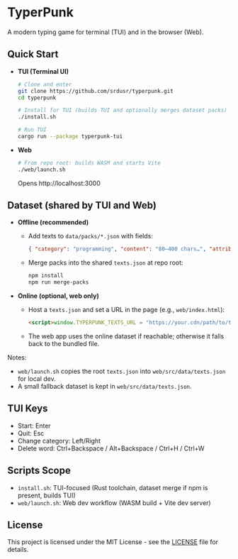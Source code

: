 # TyperPunk

A modern typing game for terminal (TUI) and in the browser (Web).

## Quick Start

- **TUI (Terminal UI)**
  ```bash
  # Clone and enter
  git clone https://github.com/srdusr/typerpunk.git
  cd typerpunk

  # Install for TUI (builds TUI and optionally merges dataset packs)
  ./install.sh

  # Run TUI
  cargo run --package typerpunk-tui
  ```

- **Web**
  ```bash
  # From repo root: builds WASM and starts Vite
  ./web/launch.sh
  ```
  Opens http://localhost:3000

## Dataset (shared by TUI and Web)

- **Offline (recommended)**
  - Add texts to `data/packs/*.json` with fields:
    ```json
    { "category": "programming", "content": "80–400 chars…", "attribution": "Author" }
    ```
  - Merge packs into the shared `texts.json` at repo root:
    ```bash
    npm install
    npm run merge-packs
    ```

- **Online (optional, web only)**
  - Host a `texts.json` and set a URL in the page (e.g., `web/index.html`):
    ```html
    <script>window.TYPERPUNK_TEXTS_URL = "https://your.cdn/path/to/texts.json";</script>
    ```
  - The web app uses the online dataset if reachable; otherwise it falls back to the bundled file.

Notes:
- `web/launch.sh` copies the root `texts.json` into `web/src/data/texts.json` for local dev.
- A small fallback dataset is kept in `web/src/data/texts.json`.

## TUI Keys

- Start: Enter
- Quit: Esc
- Change category: Left/Right
- Delete word: Ctrl+Backspace / Alt+Backspace / Ctrl+H / Ctrl+W

## Scripts Scope

- `install.sh`: TUI-focused (Rust toolchain, dataset merge if npm is present, builds TUI)
- `web/launch.sh`: Web dev workflow (WASM build + Vite dev server)

## License

This project is licensed under the MIT License - see the [LICENSE](LICENSE) file for details.
